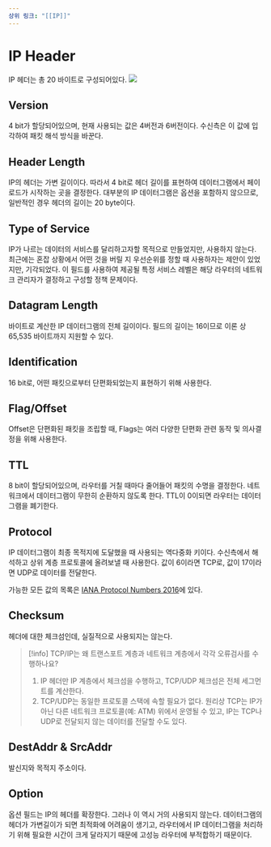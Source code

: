 ```yaml
---
상위 링크: "[[IP]]"
---
```

# IP Header
IP 헤더는 총 20 바이트로 구성되어있다. 
![](https://i.imgur.com/OxXoI32.png)

## Version
4 bit가 할당되어있으며, 현재 사용되는 값은 4버전과 6버전이다. 수신측은 이 값에 입각하여 패킷 해석 방식을 바꾼다.
## Header Length 
IP의 헤더는 가변 길이이다. 따라서 4 bit로 헤더 길이를 표현하여 데이터그램에서 페이로드가 시작하는 곳을 결정한다. 대부분의 IP 데이터그램은 옵션을 포함하지 않으므로, 일반적인 경우 헤더의 길이는 20 byte이다.
## Type of Service
IP가 나르는 데이터의 서비스를 달리하고자할 목적으로 만들었지만, 사용하지 않는다. 최근에는 혼잡 상황에서 어떤 것을 버릴 지 우선순위를 정할 때 사용하자는 제안이 있었지만, 기각되었다. 이 필드를 사용하여 제공될 특정 서비스 레벨은 해당 라우터의 네트워크 관리자가 결정하고 구성할 정책 문제이다.
## Datagram Length
바이트로 계산한 IP 데이터그램의 전체 길이이다. 필드의 길이는 16이므로 이론 상 65,535 바이트까지 지원할 수 있다. 

## Identification
16 bit로, 어떤 패킷으로부터 단편화되었는지 표현하기 위해 사용한다.

## Flag/Offset
Offset은 단편화된 패킷을 조립할 때, Flags는 여러 다양한 단편화 관련 동작 및 의사결정을 위해 사용한다.

## TTL
8 bit이 할당되어있으며, 라우터를 거칠 때마다 줄어들어 패킷의 수명을 결정한다. 네트워크에서 데이터그램이 무한히 순환하지 않도록 한다. TTL이 0이되면 라우터는 데이터그램을 폐기한다.

## Protocol
IP 데이터그램이 최종 목적지에 도달했을 때 사용되는 역다중화 키이다. 수신측에서 해석하고 상위 계층 프로토콜에 올려보낼 때 사용한다. 값이 6이라면 TCP로, 값이 17이라면 UDP로 데이터를 전달한다.

가능한 모든 값의 목록은 [IANA Protocol Numbers 2016](https://www.iana.org/assignments/protocol-numbers/protocol-numbers.xhtml)에 있다.

## Checksum
헤더에 대한 체크섬인데, 실질적으로 사용되지는 않는다.

>[!info] TCP/IP는 왜 트랜스포트 계층과 네트워크 계층에서 각각 오류검사를 수행하나요?
> 1. IP 헤더만 IP 계층에서 체크섬을 수행하고, TCP/UDP 체크섬은 전체 세그먼트를 계산한다.
> 2. TCP/UDP는 동일한 프로토콜 스택에 속할 필요가 없다. 원리상 TCP는 IP가 아닌 다른 네트워크 프로토콜(예: ATM) 위에서 운영될 수 있고, IP는 TCP나 UDP로 전달되지 않는 데이터를 전달할 수도 있다.
## DestAddr & SrcAddr
발신지와 목적지 주소이다.

## Option
옵션 필드는 IP의 헤더를 확장한다. 그러나 이 역시 거의 사용되지 않는다.
데이터그램의 헤더가 가변길이가 되면 최적화에 어려움이 생기고, 라우터에서 IP 데이터그램을 처리하기 위해 필요한 시간이 크게 달라지기 때문에 고성능 라우터에 부적합하기 때문이다. 

